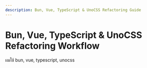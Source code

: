 ```yaml
---
description: Bun, Vue, TypeScript & UnoCSS Refactoring Guide
---
```


# Bun, Vue, TypeScript & UnoCSS Refactoring Workflow

ผมใช้ bun, vue, typescript, unocss